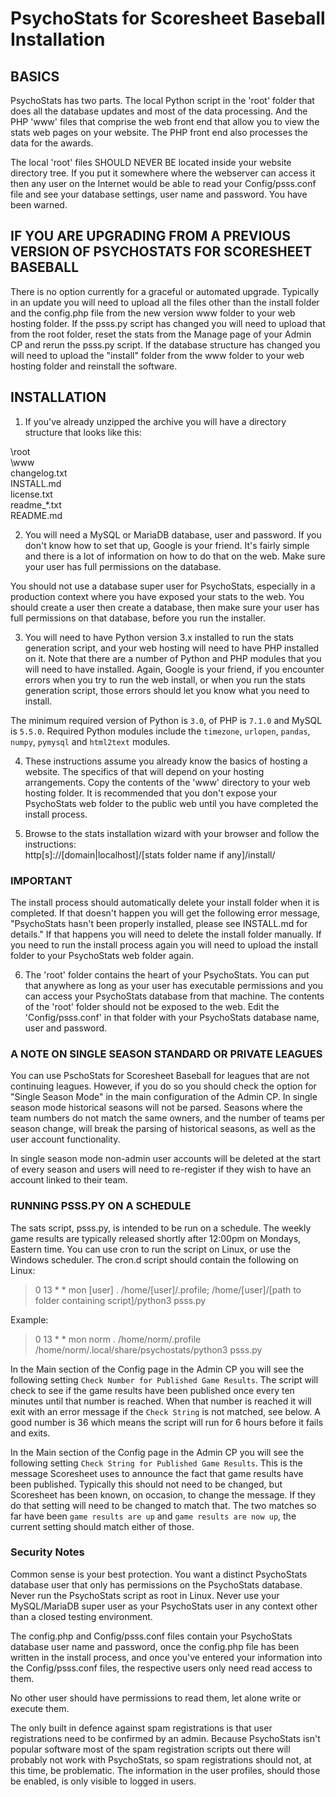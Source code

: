 # PsychoStats for Scoresheet Baseball Installation


## BASICS

PsychoStats has two parts. The local Python script in the 'root' folder that does all the database updates and most of the data processing. And the PHP 'www' files that comprise the web front end that allow you to view the stats web pages on your website.  The PHP front end also processes the data for the awards.

The local 'root' files SHOULD NEVER BE located inside your website directory tree.  If you put it somewhere where the webserver can access it then any user on the Internet would be able to read your Config/psss.conf file and see your database settings, user name and password. You have been warned.


## IF YOU ARE UPGRADING FROM A PREVIOUS VERSION OF PSYCHOSTATS FOR SCORESHEET BASEBALL

There is no option currently for a graceful or automated upgrade.  Typically in an update you will need to upload all the files other than the install folder and the config.php file from the new version www folder to your web hosting folder.  If the psss.py script has changed you will need to upload that from the root folder, reset the stats from the Manage page of your Admin CP and rerun the psss.py script.  If the database structure has changed you will need to upload the "install" folder from the www folder to your web hosting folder and reinstall the software.


## INSTALLATION

1. If you've already unzipped the archive you will have a directory structure that looks like this:
  
\root  
\www  
changelog.txt  
INSTALL.md  
license.txt  
readme_*.txt  
README.md  

2. You will need a MySQL or MariaDB database, user and password.  If you don't know how to set that up, Google is your friend.  It's fairly simple and there is a lot of information on how to do that on the web.  Make sure your user has full permissions on the database.

You should not use a database super user for PsychoStats, especially in a production context where you have exposed your stats to the web.  You should create a user then create a database, then make sure your user has full permissions on that database, before you run the installer.

3. You will need to have Python version 3.x installed to run the stats generation script, and your web hosting will need to have PHP installed on it.  Note that there are a number of Python and PHP modules that you will need to have installed.  Again, Google is your friend, if you encounter errors when you try to run the web install, or when you run the stats generation script, those errors should let you know what you need to install.

The minimum required version of Python is `3.0`, of PHP is `7.1.0` and MySQL is `5.5.0`.  Required Python modules include the `timezone`, `urlopen`, `pandas`, `numpy`, `pymysql` and `html2text` modules.

4. These instructions assume you already know the basics of hosting a website.  The specifics of that will depend on your hosting arrangements.  Copy the contents of the 'www' directory to your web hosting folder.  It is recommended that you don't expose your PsychoStats web folder to the public web until you have completed the install process.

5. Browse to the stats installation wizard with your browser and follow the instructions:  
	http[s]://[domain|localhost]/[stats folder name if any]/install/

### IMPORTANT

The install process should automatically delete your install folder when it is completed.  If that doesn't happen you will get the following error message, "PsychoStats hasn't been properly installed, please see INSTALL.md for details."  If that happens you will need to delete the install folder manually.  If you need to run the install process again you will need to upload the install folder to your PsychoStats web folder again.

6. The 'root' folder contains the heart of your PsychoStats.  You can put that anywhere as long as your user has executable permissions and you can access your PsychoStats database from that machine.  The contents of the 'root' folder should not be exposed to the web.  Edit the 'Config/psss.conf' in that folder with your PsychoStats database name, user and password.

### A NOTE ON SINGLE SEASON STANDARD OR PRIVATE LEAGUES

You can use PschoStats for Scoresheet Baseball for leagues that are not continuing leagues.  However, if you do so you should check the option for "Single Season Mode" in the main configuration of the Admin CP.  In single season mode historical seasons will not be parsed.  Seasons where the team numbers do not match the same owners, and the number of teams per season change, will break the parsing of historical seasons, as well as the user account functionality.

In single season mode non-admin user accounts will be deleted at the start of every season and users will need to re-register if they wish to have an account linked to their team.

### RUNNING PSSS.PY ON A SCHEDULE

The sats script, psss.py, is intended to be run on a schedule.  The weekly game results are typically released shortly after 12:00pm on Mondays, Eastern time.  You can use cron to run the script on Linux, or use the Windows scheduler.  The cron.d script should contain the following on Linux:

> 0 13 * * mon [user] . /home/[user]/.profile; /home/[user]/[path to folder containing script]/python3 psss.py

Example:

> 0 13 * * mon norm . /home/norm/.profile /home/norm/.local/share/psychostats/python3 psss.py

In the Main section of the Config page in the Admin CP you will see the following setting `Check Number for Published Game Results`.  The script will check to see if the game results have been published once every ten minutes until that number is reached.  When that number is reached it will exit with an error message if the `Check String` is not matched, see below.  A good number is 36 which means the script will run for 6 hours before it fails and exits.

In the Main section of the Config page in the Admin CP you will see the following setting `Check String for Published Game Results`.  This is the message Scoresheet uses to announce the fact that game results have been published.  Typically this should not need to be changed, but Scoresheet has been known, on occasion, to change the message.  If they do that setting will need to be changed to match that.  The two matches so far have been `game results are up` and `game results are now up`, the current setting should match either of those.

### Security Notes

Common sense is your best protection.  You want a distinct PsychoStats database user that only has permissions on the PsychoStats database.  Never run the PsychoStats script as root in Linux.  Never use your MySQL/MariaDB super user as your PsychoStats user in any context other than a closed testing environment.

The config.php and Config/psss.conf files contain your PsychoStats database user name and password, once the config.php file has been written in the install process, and once you've entered your information into the Config/psss.conf files, the respective users only need read access to them.

No other user should have permissions to read them, let alone write or execute them.

The only built in defence against spam registrations is that user registrations need to be confirmed by an admin.  Because PsychoStats isn't popular software most of the spam registration scripts out there will probably not work with PsychoStats, so spam registrations should not, at this time, be problematic.  The information in the user profiles, should those be enabled, is only visible to logged in users.
